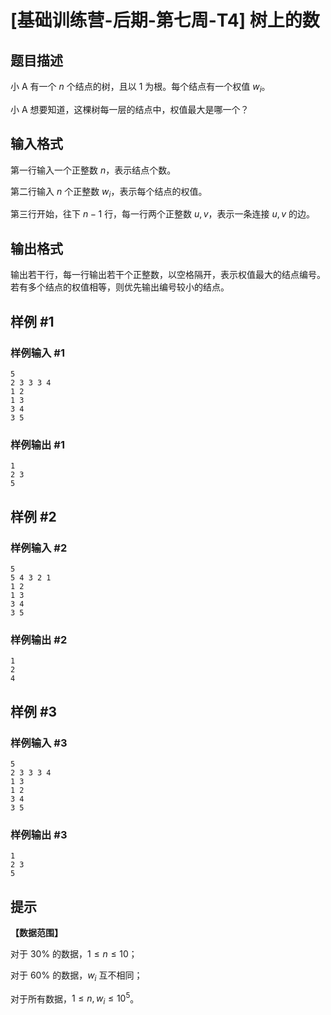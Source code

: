 # [基础训练营-后期-第七周-T4] 树上的数

## 题目描述

小 A 有一个 $n$ 个结点的树，且以 $1$ 为根。每个结点有一个权值 $w_i$。

小 A 想要知道，这棵树每一层的结点中，权值最大是哪一个？

## 输入格式

第一行输入一个正整数 $n$，表示结点个数。

第二行输入 $n$ 个正整数 $w_i$，表示每个结点的权值。

第三行开始，往下 $n-1$ 行，每一行两个正整数 $u,v$，表示一条连接 $u,v$ 的边。

## 输出格式

输出若干行，每一行输出若干个正整数，以空格隔开，表示权值最大的结点编号。若有多个结点的权值相等，则优先输出编号较小的结点。

## 样例 #1

### 样例输入 #1

```
5
2 3 3 3 4
1 2
1 3
3 4
3 5
```

### 样例输出 #1

```
1
2 3
5
```

## 样例 #2

### 样例输入 #2

```
5
5 4 3 2 1
1 2
1 3
3 4
3 5
```

### 样例输出 #2

```
1
2
4
```

## 样例 #3

### 样例输入 #3

```
5
2 3 3 3 4
1 3
1 2
3 4
3 5
```

### 样例输出 #3

```
1
2 3
5
```

## 提示

**【数据范围】**

对于 $30\%$ 的数据，$1 \leq n \leq 10$；

对于 $60\%$ 的数据，$w_i$ 互不相同；

对于所有数据，$1 \leq n,w_i \leq 10^5$。